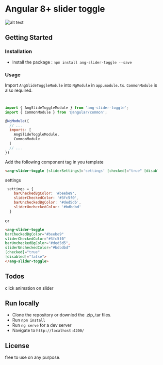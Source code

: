 # Angular 8+ slider toggle

![alt text](https://i.ibb.co/QpgC7jd/toggles.jpg)

## Getting Started


### Installation

- Install the package :
    `npm install ang-slider-toggle --save`


### Usage

Import `AngSlideToggleModule` into `NgModule` in `app.module.ts`. `CommonModule` is also required.
```js


import { AngSlideToggleModule } from 'ang-slider-toggle';
import { CommonModule } from '@angular/common';

@NgModule({
  // ...
  imports: [
    AngSlideToggleModule,
    CommonModule
  ]
  // ...
})
```


Add the following component tag in you template

```html
<ang-slider-toggle [sliderSettings]='settings' [checked]="true" [disabled]="false"></ang-slider-toggle>
```

settings

```js
 settings = {
    barCheckedBgColor: '#beebe9',
    sliderCheckedColor: '#3fc5f0',
    barUncheckedBgColor: '#ded5d5',
    sliderUncheckedColor: '#bdbdbd'
  }
```
or

```html
<ang-slider-toggle 
barCheckedBgColor="#beebe9" 
sliderCheckedColor="#3fc5f0"
barUncheckedBgColor="#ded5d5",
sliderUncheckedColor="#bdbdbd"
[checked]="true" 
[disabled]="false">
</ang-slider-toggle>
```

## Todos
click animation on slider

## Run locally
- Clone the repository or downlod the .zip,.tar files.
- Run `npm install`
- Run `ng serve` for a dev server
- Navigate to `http://localhost:4200/`

## License
free to use on any purpose.
